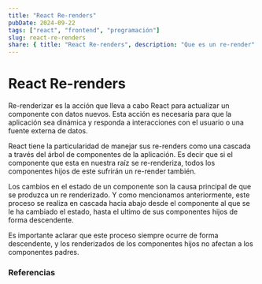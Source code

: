 ```yaml
---
title: "React Re-renders"
pubDate: 2024-09-22
tags: ["react", "frontend", "programación"]
slug: react-re-renders
share: { title: "React Re-renders", description: "Que es un re-render" }
---
```


# React Re-renders

Re-renderizar es la acción que lleva a cabo React para actualizar un componente con datos nuevos. Esta acción es necesaria para que la aplicación sea dinámica y responda a interacciones con el usuario o una fuente externa de datos.

React tiene la particularidad de manejar sus re-renders como una cascada a través del árbol de componentes de la aplicación. Es decir que si el componente que esta en nuestra raíz se re-renderiza, todos los componentes hijos de este sufrirán un re-render también.

Los cambios en el estado de un componente son la causa principal de que se produzca un re renderizado. Y como mencionamos anteriormente, este proceso se realiza en cascada hacia abajo desde el componente al que se le ha cambiado el estado, hasta el ultimo de sus componentes hijos de forma descendente.

Es importante aclarar que este proceso siempre ocurre de forma descendente, y los renderizados de los componentes hijos no afectan a los componentes padres.




### Referencias
